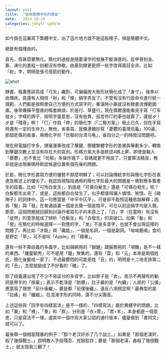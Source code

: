 ```yaml
---
layout: post
title:  "使用繁體字形的理由"
date:   2014-10-29
categories: jekyll update
---
```

如今我在這裏寫下繁體中文，出了這片地方就不是這般樣子，俱是簡體中文。

總是有個理由的。

首先，爲甚麼要簡化。簡化的過程是隨着漢字的發展不斷演進的。從甲骨到金、篆，演化的進程一刻都沒有停歇。由篆到隸更是把一些字改得面目全非。比如「射」字，明明是張弓搭箭的動作，

![shot](https://mmbiz.qlogo.cn/mmbiz/YhrvYGbj8X0ljYSmwE6KoW69O7H98iafxRicSyAQjE0FiagNZCCDib1Zibfqc1dZib9MibicPvKW4ic7ClHwS1o1AAOuCwg/0)

隸書、楷書應該寫成「弓矢」纔對，可偏偏按大致形狀簡化成了「身寸」，後來以訛傳訛，竟還有人相信「射」和「矮」倆字弄反了。不管有沒有行政命令進行統一規範，人們都是按照使自己方便的方式寫字的，秦漢時小篆就沒有隸書流傳範圍廣。後來嫌橫平豎直的楷書麻煩，於是行、草盛行。現在偶爾還能看見手寫「仃车就歺」字樣的牌子，按照字面意思，沒有依靠、孤苦伶仃的車也就算了，還就歺！歺是「殘骨」啊！「仃」作爲「停」的簡化字（「二簡方案」）廢止已久，但在手寫時還有一定的生命力，無他，省事耳。就像連續抄寫「憂鬱的臺灣烏龜」100遍，那個悲傷的故事，用簡化字形「忧郁的台湾乌龟」，省四分之一的時間沒問題吧。

現在用電腦打字多，揮毫運筆改成了擊鍵，簡體繁體字形的差異與筆劃多少，轉換到擊鍵次數上並沒有存在大的區別。形碼方案大多是默認4碼上屏，即使是輸入「憂鬱」,也不會比「忧郁」多操作幾下；音碼就更不用說了，只要算法精良，無非就是出現重碼時默認候選位置有個先後的問題。

於是，簡化字形書寫方便的優勢不那麼明顯了；可以討論傳統字形與簡化字形在表達及敘述上的優劣了。我認爲現階段通用的簡化字形最大的問題是一簡對應多繁產生的歧義。比如「可怜白发生」，到底是「可憐白髮生」還是「可憐白發生」呢？白髮都生出來了，或是，這些都白白發生了，似乎都值得讓人憐惜、惋惜。在《破陣子》的詞律中，這一句應當是「中平中仄平」，可是卻不能照這種思路解釋；因爲「髮」與「發」在普通話裏一個是去聲一個是陰平，可在以前這倆字均是入聲。那麼，這個問題就回歸到討論作者寫句子的本意上了，「白」字（在當時）有沒有「徒然」的意思就成了辨析「白髮生」和「白發生」的突破口。如果「髮」和「發」在簡化的時候選擇一一對應的字，「发」不是多音字，也就不會出現這樣的問題了。再比如「才能」與「纔能」，一個是名詞，一個是副詞。「呦呦鹿鳴」食的是野之「苹」，可不是叫「Apple」的「蘋果」。

還有一些不算歧義的多義字，比如捆綁用的「鎖鏈」跟裝飾用的「項鍊」是不一樣的東西。「鍾靈毓秀」可不是用「鐘」聚集的。還有「雲」和「云」本來是兩個姓氏，簡化後變成一家了。不過最鬱悶的可能是姓「丑」的，明明是十二地支排第二的「丑」，怎麼就變成了不好看的「醜」了。

除了歧義還出現了不少不易區分的多音字，比如房子是「舍」，表示不再擁有的動詞是帶手的「捨棄」；表示不乾淨是「骯髒」，肚子裏的是「內臟」；人民的「公僕」應當爲了理想「前仆後繼」，要是都「前僕後繼」，違反八項規定啊！最典型的是「拉縴」和「纖細」，在混淆字形的同時，還不分尖團音。

上述這些與「回字有四樣寫法」是不一樣的，「四樣寫法」屬於異體字的問題。比如「裏」和「裡」，「羣」和「群」，分別是「衣+里」，「君+羊」，本身都是一個意思，只是寫法不一樣，選其中一個作爲大家公認的通行版本，儘量做到「書同文」就可以了。

最後舉一個相當殘暴的例子：「那个老汉奸杀了几个战士。」如果是「那個老漢奸，殺了幾個戰士。」說明敵人手段殘忍、兇狠狡詐；要是「那個老漢，姦殺了幾個戰士。」就太毀我三觀了！
